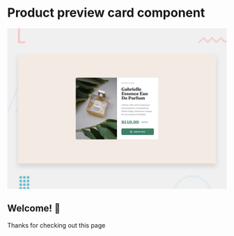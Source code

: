 # Product preview card component

![Design preview for the Product preview card component coding challenge](./design/desktop-preview.jpg)

## Welcome! 👋

Thanks for checking out this page
